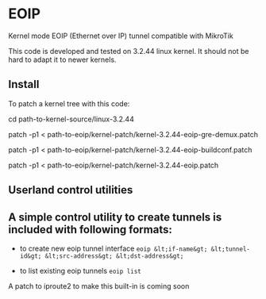 EOIP
====

Kernel mode EOIP (Ethernet over IP) tunnel compatible with MikroTik

This code is developed and tested on 3.2.44 linux kernel. It should not be hard to adapt it to newer kernels.

Install
-------

To patch a kernel tree with this code:

cd path-to-kernel-source/linux-3.2.44

patch -p1 < path-to-eoip/kernel-patch/kernel-3.2.44-eoip-gre-demux.patch

patch -p1 < path-to-eoip/kernel-patch/kernel-3.2.44-eoip-buildconf.patch

patch -p1 < path-to-eoip/kernel-patch/kernel-3.2.44-eoip.patch

Userland control utilities
--------------------------

## A simple control utility to create tunnels is included with following formats:

   - to create new eoip tunnel interface
`eoip &lt;if-name&gt; &lt;tunnel-id&gt; &lt;src-address&gt; &lt;dst-address&gt;`

   - to list existing eoip tunnels
`eoip list`

A patch to iproute2 to make this built-in is coming soon

